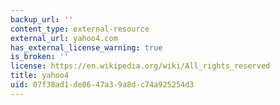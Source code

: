 ```yaml
---
backup_url: ''
content_type: external-resource
external_url: yahoo4.com
has_external_license_warning: true
is_broken: ''
license: https://en.wikipedia.org/wiki/All_rights_reserved
title: yahoo4
uid: 07f38ad1-de06-47a3-9a8d-c74a925254d3
---
```

